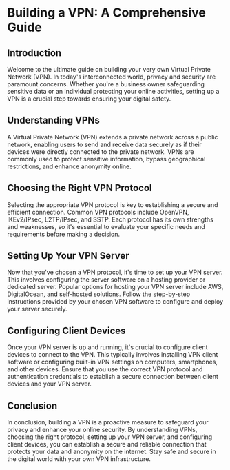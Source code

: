# Building a VPN: A Comprehensive Guide

## Introduction

Welcome to the ultimate guide on building your very own Virtual Private Network (VPN). In today's interconnected world, privacy and security are paramount concerns. Whether you're a business owner safeguarding sensitive data or an individual protecting your online activities, setting up a VPN is a crucial step towards ensuring your digital safety.

## Understanding VPNs

A Virtual Private Network (VPN) extends a private network across a public network, enabling users to send and receive data securely as if their devices were directly connected to the private network. VPNs are commonly used to protect sensitive information, bypass geographical restrictions, and enhance anonymity online.

## Choosing the Right VPN Protocol

Selecting the appropriate VPN protocol is key to establishing a secure and efficient connection. Common VPN protocols include OpenVPN, IKEv2/IPsec, L2TP/IPsec, and SSTP. Each protocol has its own strengths and weaknesses, so it's essential to evaluate your specific needs and requirements before making a decision.

## Setting Up Your VPN Server

Now that you've chosen a VPN protocol, it's time to set up your VPN server. This involves configuring the server software on a hosting provider or dedicated server. Popular options for hosting your VPN server include AWS, DigitalOcean, and self-hosted solutions. Follow the step-by-step instructions provided by your chosen VPN software to configure and deploy your server securely.

## Configuring Client Devices

Once your VPN server is up and running, it's crucial to configure client devices to connect to the VPN. This typically involves installing VPN client software or configuring built-in VPN settings on computers, smartphones, and other devices. Ensure that you use the correct VPN protocol and authentication credentials to establish a secure connection between client devices and your VPN server.

## Conclusion

In conclusion, building a VPN is a proactive measure to safeguard your privacy and enhance your online security. By understanding VPNs, choosing the right protocol, setting up your VPN server, and configuring client devices, you can establish a secure and reliable connection that protects your data and anonymity on the internet. Stay safe and secure in the digital world with your own VPN infrastructure.
